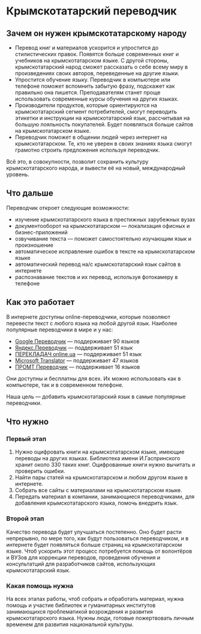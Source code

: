 # Крымскотатарский переводчик

## Зачем он нужен крымскотатарскому народу

- Перевод книг и материалов ускорится и упростится до стилистических правок. Появятся больше современных книг и учебников на крымскотатарском языке. С другой стороны, крымскотатарский народ сможет рассказать о себе всему миру в произведениях своих авторов, переведенные на другие языки.
- Упростится обучение языку. Переводчик в компьютере или телефоне поможет вспомнить забытую фразу, подскажет как правильно она пишется. Преподавателям станет проще использовать современные курсы обучения на других языках.
- Производители продуктов, которые ориентируются на крымскотатарский сегмент потребителей, смогут переводить этикетки и инструкции на крымскотатарский язык, рассчитывая на большую лояльность покупателей. Будет появляться больше сайтов на крымскотатарском языке.
- Переводчик поможет в общении людей через интернет на крымскотатарском. Те, кто не уверен в своих знаниях языка смогут грамотно строить предложения используя переводчик.

Всё это, в совокупности, позволит сохранить культуру крымскотатарского народа, и вывести её на новый, международный уровень.

## Что дальше

Переводчик откроет следующие возможности:

  - изучение крымскотатарского языка в престижных зарубежных вузах
  - документооборот на крымскотатарском — локализация офисных и бизнес-приложений
  - озвучивание текста — поможет самостоятельно изучающим язык и произношение
  - автоматическое исправление ошибок в тексте на крымскотатарском языке
  - автоматический перевод на/с крымскотатарский язык сайтов в интернете
  - распознавание текстов и их перевод, используя фотокамеру в телефоне

## Как это работает

В интернете доступны online-переводчики, которые позволяют перевести текст с любого языка на любой другой язык. Наиболее популярные переводчики в мире и у нас:

  - [Google Переводчик](https://translate.google.com) — поддерживает 90 языков
  - [Яндекс.Переводчик](https://translate.yandex.ru) — поддерживает 51 язык
  - [ПЕРЕКЛАДАЧ online.ua](http://pereklad.online.ua/ukr/yazyki/) — поддерживает 51 язык
  - [Microsoft Translator](http://www.bing.com/translator/) — поддерживает 47 языков
  - [ПРОМТ Переводчик](http://www.translate.ru) — поддерживает 16 языков

Они доступны и бесплатны для всех. Их можно использовать как в компьютере, так и в современном телефоне.

Наша цель — добавить крымскотатарский язык в самые популярные переводчики.

## Что нужно

### Первый этап

1. Нужно оцифровать книги на крымскотатарском языке, имеющие переводы на других языках. Библиотека имени И.Гаспринского хранит около 330 таких книг. Оцифрованные книги нужно вычитать и проверить ошибки.
2. Найти пары статей на крымскотатарском и любом другом языке в интернете.
3. Собрать все сайты с материалами на крымскотатарском языке.
4. Передать материал в компании, занимающиеся переводчиками, для добавления крымскотатарского языка, помочь внедрить язык.

### Второй этап

Качество перевода будет улучшаться постепенно. Оно будет расти непрерывно, по мере того, как будут пользоваться переводчиком, и в интернете будет появляться больше страниц на крымскотатарском языке. Чтоб ускорить этот процесс потребуется помощь от волонтёров и ВУЗов для коррекции переводов, проведения обучения и консультатций для разработчиков сайтов, использующих крымскотатарский язык.

### Какая помощь нужна

На всех этапах работы, чтоб собрать и обработать материал, нужна помощь и участие библиотек и гуманитарных институтов занимающихся проблематикой возрождения и развития крымскотатарского языка.
Нужны люди, готовые пожертвовать личным временем для развития национальной культуры.
